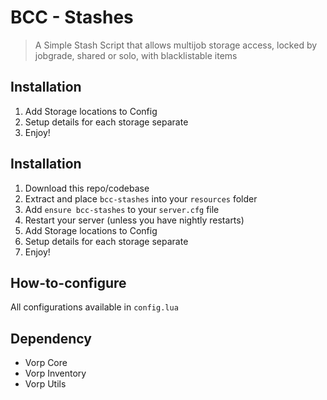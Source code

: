 # BCC - Stashes

> A Simple Stash Script that allows multijob storage access, locked by jobgrade, shared or solo, with blacklistable items

## Installation
1. Add Storage locations to Config
2. Setup details for each storage separate
3. Enjoy!

## Installation
1. Download this repo/codebase
2. Extract and place `bcc-stashes` into your `resources` folder
3. Add `ensure bcc-stashes` to your `server.cfg` file
4. Restart your server (unless you have nightly restarts)
5.  Add Storage locations to Config
6.   Setup details for each storage separate
7.   Enjoy!

## How-to-configure
All configurations available in `config.lua`

 ## Dependency
 - Vorp Core
 - Vorp Inventory
 - Vorp Utils
